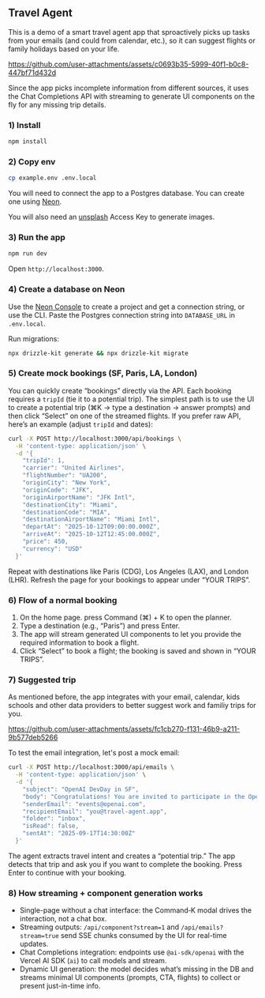 ## Travel Agent

This is a demo of a smart travel agent app that sproactively picks up tasks from your emails (and could from calendar, etc.), so it can suggest flights or family holidays based on your life.


https://github.com/user-attachments/assets/c0693b35-5999-40f1-b0c8-447bf71d432d


Since the app picks incomplete information from different sources, it uses the Chat Completions API with streaming to generate UI components on the fly for any missing trip details.

### 1) Install

```bash
npm install
```

### 2) Copy env

```bash
cp example.env .env.local
```

You will need to connect the app to a Postgres database. You can create one using [Neon](https://neon.com).

You will also need an [unsplash](https://unsplash.com/developers) Access Key to generate images.

### 3) Run the app

```bash
npm run dev
```

Open `http://localhost:3000`.

### 4) Create a database on Neon

Use the [Neon Console](https://neon.com) to create a project and get a connection string, or use the CLI. Paste the Postgres connection string into `DATABASE_URL` in `.env.local`.

Run migrations:

```bash
npx drizzle-kit generate && npx drizzle-kit migrate
```

### 5) Create mock bookings (SF, Paris, LA, London)

You can quickly create “bookings” directly via the API. Each booking requires a `tripId` (tie it to a potential trip). The simplest path is to use the UI to create a potential trip (⌘K → type a destination → answer prompts) and then click “Select” on one of the streamed flights. If you prefer raw API, here’s an example (adjust `tripId` and dates):

```bash
curl -X POST http://localhost:3000/api/bookings \
  -H 'content-type: application/json' \
  -d '{
    "tripId": 1,
    "carrier": "United Airlines",
    "flightNumber": "UA200",
    "originCity": "New York",
    "originCode": "JFK",
    "originAirportName": "JFK Intl",
    "destinationCity": "Miami",
    "destinationCode": "MIA",
    "destinationAirportName": "Miami Intl",
    "departAt": "2025-10-12T09:00:00.000Z",
    "arriveAt": "2025-10-12T12:45:00.000Z",
    "price": 450,
    "currency": "USD"
  }'
```

Repeat with destinations like Paris (CDG), Los Angeles (LAX), and London (LHR). Refresh the page for your bookings to appear under “YOUR TRIPS”.

### 6) Flow of a normal booking
1. On the home page. press Command (⌘) + K to open the planner.
2. Type a destination (e.g., “Paris”) and press Enter.
3. The app will stream generated UI components to let you provide the required information to book a flight.
4. Click “Select” to book a flight; the booking is saved and shown in “YOUR TRIPS”.

### 7) Suggested trip
As mentioned before, the app integrates with your email, calendar, kids schools and other data providers to better suggest work and familiy trips for you.

https://github.com/user-attachments/assets/fc1cb270-f131-46b9-a211-9b577deb5266

To test the email integration, let's post a mock email:

```bash
curl -X POST http://localhost:3000/api/emails \
  -H 'content-type: application/json' \
  -d '{
    "subject": "OpenAI DevDay in SF",
    "body": "Congratulations! You are invited to participate in the OpenAI DevDay on October 6th, 2025 at 9AM in San Francisco.",
    "senderEmail": "events@openai.com",
    "recipientEmail": "you@travel-agent.app",
    "folder": "inbox",
    "isRead": false,
    "sentAt": "2025-09-17T14:30:00Z"
  }'
```

The agent extracts travel intent and creates a “potential trip.” The app detects that trip and ask you if you want to complete the booking. Press Enter to continue with your booking.

### 8) How streaming + component generation works 
- Single-page without a chat interface: the Command‑K modal drives the interaction, not a chat box.
- Streaming outputs: `/api/component?stream=1` and `/api/emails?stream=true` send SSE chunks consumed by the UI for real-time updates.
- Chat Completions integration: endpoints use `@ai-sdk/openai` with the Vercel AI SDK (`ai`) to call models and stream.
- Dynamic UI generation: the model decides what’s missing in the DB and streams minimal UI components (prompts, CTA, flights) to collect or present just-in-time info.
